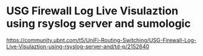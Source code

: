 # USG Firewall Log Live Visulaztion using rsyslog server and sumologic

https://community.ubnt.com/t5/UniFi-Routing-Switching/USG-Firewall-Log-Live-Visulaztion-using-rsyslog-server-and/td-p/2152640
